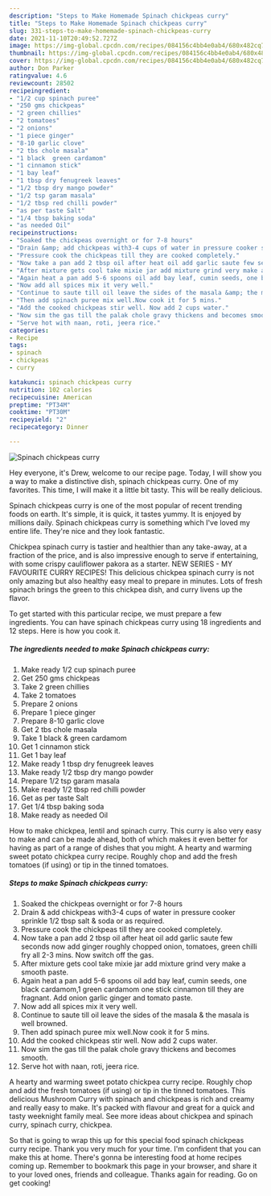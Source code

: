```yaml
---
description: "Steps to Make Homemade Spinach chickpeas curry"
title: "Steps to Make Homemade Spinach chickpeas curry"
slug: 331-steps-to-make-homemade-spinach-chickpeas-curry
date: 2021-11-10T20:49:52.727Z
image: https://img-global.cpcdn.com/recipes/084156c4bb4e0ab4/680x482cq70/spinach-chickpeas-curry-recipe-main-photo.jpg
thumbnail: https://img-global.cpcdn.com/recipes/084156c4bb4e0ab4/680x482cq70/spinach-chickpeas-curry-recipe-main-photo.jpg
cover: https://img-global.cpcdn.com/recipes/084156c4bb4e0ab4/680x482cq70/spinach-chickpeas-curry-recipe-main-photo.jpg
author: Don Parker
ratingvalue: 4.6
reviewcount: 28502
recipeingredient:
- "1/2 cup spinach puree"
- "250 gms chickpeas"
- "2 green chillies"
- "2 tomatoes"
- "2 onions"
- "1 piece ginger"
- "8-10 garlic clove"
- "2 tbs chole masala"
- "1 black  green cardamom"
- "1 cinnamon stick"
- "1 bay leaf"
- "1 tbsp dry fenugreek leaves"
- "1/2 tbsp dry mango powder"
- "1/2 tsp garam masala"
- "1/2 tbsp red chilli powder"
- "as per taste Salt"
- "1/4 tbsp baking soda"
- "as needed Oil"
recipeinstructions:
- "Soaked the chickpeas overnight or for 7-8 hours"
- "Drain &amp; add chickpeas with3-4 cups of water in pressure cooker sprinkle 1/2 tbsp salt &amp; soda or as required."
- "Pressure cook the chickpeas till they are cooked completely."
- "Now take a pan add 2 tbsp oil after heat oil add garlic saute few seconds now add ginger roughly chopped onion, tomatoes, green chilli fry all 2-3 mins. Now switch off the gas."
- "After mixture gets cool take mixie jar add mixture grind very make a smooth paste."
- "Again heat a pan add 5-6 spoons oil add bay leaf, cumin seeds, one black cardamom,1 green cardamom one stick cinnamon till they are fragnant. Add onion garlic ginger and tomato paste."
- "Now add all spices mix it very well."
- "Continue to saute till oil leave the sides of the masala &amp; the masala is well browned."
- "Then add spinach puree mix well.Now cook it for 5 mins."
- "Add the cooked chickpeas stir well. Now add 2 cups water."
- "Now sim the gas till the palak chole gravy thickens and becomes smooth."
- "Serve hot with naan, roti, jeera rice."
categories:
- Recipe
tags:
- spinach
- chickpeas
- curry

katakunci: spinach chickpeas curry 
nutrition: 102 calories
recipecuisine: American
preptime: "PT34M"
cooktime: "PT30M"
recipeyield: "2"
recipecategory: Dinner

---
```



![Spinach chickpeas curry](https://img-global.cpcdn.com/recipes/084156c4bb4e0ab4/680x482cq70/spinach-chickpeas-curry-recipe-main-photo.jpg)

Hey everyone, it's Drew, welcome to our recipe page. Today, I will show you a way to make a distinctive dish, spinach chickpeas curry. One of my favorites. This time, I will make it a little bit tasty. This will be really delicious.

Spinach chickpeas curry is one of the most popular of recent trending foods on earth. It's simple, it is quick, it tastes yummy. It is enjoyed by millions daily. Spinach chickpeas curry is something which I've loved my entire life. They're nice and they look fantastic.

Chickpea spinach curry is tastier and healthier than any take-away, at a fraction of the price, and is also impressive enough to serve if entertaining, with some crispy cauliflower pakora as a starter. NEW SERIES - MY FAVOURITE CURRY RECIPES! This delicious chickpea spinach curry is not only amazing but also healthy easy meal to prepare in minutes. Lots of fresh spinach brings the green to this chickpea dish, and curry livens up the flavor.


To get started with this particular recipe, we must prepare a few ingredients. You can have spinach chickpeas curry using 18 ingredients and 12 steps. Here is how you cook it.

<!--inarticleads1-->

##### The ingredients needed to make Spinach chickpeas curry:

1. Make ready 1/2 cup spinach puree
1. Get 250 gms chickpeas
1. Take 2 green chillies
1. Take 2 tomatoes
1. Prepare 2 onions
1. Prepare 1 piece ginger
1. Prepare 8-10 garlic clove
1. Get 2 tbs chole masala
1. Take 1 black &amp; green cardamom
1. Get 1 cinnamon stick
1. Get 1 bay leaf
1. Make ready 1 tbsp dry fenugreek leaves
1. Make ready 1/2 tbsp dry mango powder
1. Prepare 1/2 tsp garam masala
1. Make ready 1/2 tbsp red chilli powder
1. Get as per taste Salt
1. Get 1/4 tbsp baking soda
1. Make ready as needed Oil


How to make chickpea, lentil and spinach curry. This curry is also very easy to make and can be made ahead, both of which makes it even better for having as part of a range of dishes that you might. A hearty and warming sweet potato chickpea curry recipe. Roughly chop and add the fresh tomatoes (if using) or tip in the tinned tomatoes. 

<!--inarticleads2-->

##### Steps to make Spinach chickpeas curry:

1. Soaked the chickpeas overnight or for 7-8 hours
1. Drain &amp; add chickpeas with3-4 cups of water in pressure cooker sprinkle 1/2 tbsp salt &amp; soda or as required.
1. Pressure cook the chickpeas till they are cooked completely.
1. Now take a pan add 2 tbsp oil after heat oil add garlic saute few seconds now add ginger roughly chopped onion, tomatoes, green chilli fry all 2-3 mins. Now switch off the gas.
1. After mixture gets cool take mixie jar add mixture grind very make a smooth paste.
1. Again heat a pan add 5-6 spoons oil add bay leaf, cumin seeds, one black cardamom,1 green cardamom one stick cinnamon till they are fragnant. Add onion garlic ginger and tomato paste.
1. Now add all spices mix it very well.
1. Continue to saute till oil leave the sides of the masala &amp; the masala is well browned.
1. Then add spinach puree mix well.Now cook it for 5 mins.
1. Add the cooked chickpeas stir well. Now add 2 cups water.
1. Now sim the gas till the palak chole gravy thickens and becomes smooth.
1. Serve hot with naan, roti, jeera rice.


A hearty and warming sweet potato chickpea curry recipe. Roughly chop and add the fresh tomatoes (if using) or tip in the tinned tomatoes. This delicious Mushroom Curry with spinach and chickpeas is rich and creamy and really easy to make. It&#39;s packed with flavour and great for a quick and tasty weeknight family meal. See more ideas about chickpea and spinach curry, spinach curry, chickpea. 

So that is going to wrap this up for this special food spinach chickpeas curry recipe. Thank you very much for your time. I'm confident that you can make this at home. There's gonna be interesting food at home recipes coming up. Remember to bookmark this page in your browser, and share it to your loved ones, friends and colleague. Thanks again for reading. Go on get cooking!
